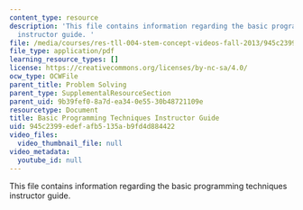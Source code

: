 ```yaml
---
content_type: resource
description: 'This file contains information regarding the basic programming techniques
  instructor guide. '
file: /media/courses/res-tll-004-stem-concept-videos-fall-2013/945c2399edefafb5135ab9fd4d884422_MITRES_TLL-004F13_BasGuide.pdf
file_type: application/pdf
learning_resource_types: []
license: https://creativecommons.org/licenses/by-nc-sa/4.0/
ocw_type: OCWFile
parent_title: Problem Solving
parent_type: SupplementalResourceSection
parent_uid: 9b39fef0-8a7d-ea34-0e55-30b48721109e
resourcetype: Document
title: Basic Programming Techniques Instructor Guide
uid: 945c2399-edef-afb5-135a-b9fd4d884422
video_files:
  video_thumbnail_file: null
video_metadata:
  youtube_id: null
---
```

This file contains information regarding the basic programming techniques instructor guide. 